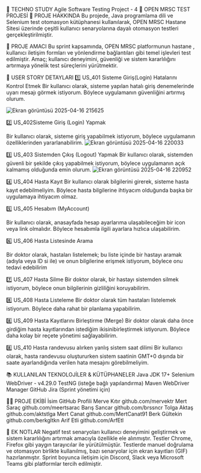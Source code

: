 🧪 TECHNO STUDY Agile Software Testing Project - 4
🎯 OPEN MRSC TEST PROJESİ
📝 PROJE HAKKINDA
Bu projede, Java programlama dili ve Selenium test otomasyon kütüphanesi kullanılarak, OPEN MRSC Hastane Sitesi üzerinde çeşitli kullanıcı senaryolarına dayalı otomasyon testleri gerçekleştirilmiştir.

📌 PROJE AMACI
Bu sprint kapsamında, OPEN MRSC platformunun hastane , kullanıcı iletişim formları ve yönlendirme bağlantıları gibi temel işlevleri test edilmiştir. Amaç; kullanıcı deneyimini, güvenliği ve sistem kararlılığını artırmaya yönelik test süreçlerini yürütmektir.

🧩 USER STORY DETAYLARI
1️⃣ US_401 Sisteme Giriş(Login) Hatalarını Kontrol Etmek
Bir kullanıcı olarak, sisteme yapılan hatalı giriş denemelerinde uyarı mesajı görmek istiyorum. Böylece uygulamanın güvenliğini artırmış olurum.

![Ekran görüntüsü 2025-04-16 215625](https://github.com/user-attachments/assets/eb2b1f42-5640-4aa0-b9a1-a7fd48ec62a7)

2️⃣ US_402Sisteme Giriş (Login) Yapmak

Bir kullanıcı olarak, sisteme giriş yapabilmek istiyorum, böylece uygulamanın özelliklerinden yararlanabilirim.
![Ekran görüntüsü 2025-04-16 220033](https://github.com/user-attachments/assets/f9c2eecf-9e06-475f-bd1c-76e2ce578259)



3️⃣ US_403 Sistemden Çıkış (Logout) Yapmak
Bir kullanıcı olarak, sistemden güvenli bir şekilde çıkış yapabilmek istiyorum, böylece uygulamanın açık kalmamış olduğunda emin olurum.
![Ekran görüntüsü 2025-04-16 220952](https://github.com/user-attachments/assets/34595597-5ff1-4735-8a99-dc6d2aa4aec1)

4️⃣ US_404 Hasta Kayıt
Bir kullanıcı olarak bilgilerini girerek, sisteme hasta kayıt edebilmeliyim. Böylece hasta bilgilerine ihtiyacım olduğunda başka bir uygulamaya ihtiyacım olmaz.


5️⃣ US_405 Hesabım (MyAccount)

Bir kullanıcı olarak, anasayfada hesap ayarlarıma ulaşabileceğim bir icon veya link olmalıdır. Böylece hesabımla ilgili ayarlara hızlıca ulaşabilirim.

6️⃣ US_406 Hasta Listesinde Arama

Bir doktor olarak, hastaları listelemek; bu liste içinde bir hastayı aramak (adıyla veya ID si ile) ve onun bilgilerine erişmek istiyorum, böylece onu tedavi edebilirim


7️⃣ US_407 Hasta Silme
Bir doktor olarak, bir hastayı sistemden silmek istiyorum, böylece onun bilgilerinin gizliliğini koruyabilirim.


8️⃣ US_408 Hasta Listeleme
Bir doktor olarak tüm hastaları listelemek istiyorum. Böylece daha rahat bir planlama yapabilirim.

8️⃣ US_409 Hasta Kayıtlarını Birleştirme (Merge)
Bir doktor olarak daha önce girdiğim hasta kayıtlarından istediğim ikisinibirleştirmek istiyorum. Böylece daha kolay bir reçete yönetimi sağlayabilirim.

8️⃣ US_410 Hasta randevusu alırken yanlış sistem saat dilimi
Bir kullanıcı olarak, hasta randevusu oluştururken sistem saatinin GMT+0 dışında bir saate ayarlandığında verilen hata mesajını görebilmeliyim. 

 
📚 KULLANILAN TEKNOLOJİLER & KÜTÜPHANELER
Java JDK 17+
Selenium WebDriver - v4.29.0
TestNG (isteğe bağlı yapılandırma)
Maven
WebDriver Manager
GitHub
Jira (Sprint yönetimi için)

👨‍💻 PROJE EKİBİ
İsim	GitHub Profili
Merve Kıtır	github.com/mervektr
Mert Saraç	github.com/meertsarac
Barış Sancar	github.com/brssncr
Tolga Aktaş	github.com/aktstlga
Mert Canat	github.com/MertCanat91
Berk Gültekin	github.com/berkgltkn
Arif Etli	github.com/ArfEtl

🔁 EK NOTLAR
Negatif test senaryoları kullanıcı deneyimini geliştirmek ve sistem kararlılığını artırmak amacıyla özellikle ele alınmıştır.
Testler Chrome, Firefox gibi yaygın tarayıcılar ile yürütülmüştür.
Testlerde manuel doğrulama ve otomasyon birlikte kullanılmış, bazı senaryolar için ekran kayıtları (GIF) hazırlanmıştır.
Sprint boyunca iletişim için Discord, Slack veya Microsoft Teams gibi platformlar tercih edilmiştir.
